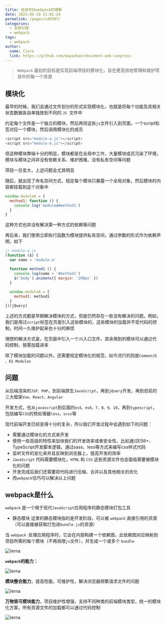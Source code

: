 ```yaml
---
title: 说说你对webpack的理解
date: 2023-05-19 21:02:24
permalink: /pages/cd970f/
categories: 
  - 全部分类
  - webpack
tags: 
  - webpack
author: 
  name: Clare
  link: https://github.com/mayaohan/document-web-vuepress
---
```



> ```Webpack``` 最初的目标是实现前端项目的模块化，旨在更高效地管理和维护项目中的每一个资源

<!-- more -->

模块化
-----
最早的时候，我们会通过文件划分的形式实现模块化，也就是将每个功能及其相关状态数据各自单独放到不同的 ```JS ```文件中

约定每个文件是一个独立的模块，然后再将这些```js```文件引入到页面，一个script标签对应一个模块，然后调用模块化的成员

```js
<script src="module-a.js"></script>
<script src="module-b.js"></script>
```
但这种模块弊端十分的明显，模块都是在全局中工作，大量模块成员污染了环境，模块与模块之间并没有依赖关系、维护困难、没有私有空间等问题

项目一旦变大，上述问题会尤其明显

随后，就出现了命名空间方式，规定每个模块只暴露一个全局对象，然后模块的内容都挂载到这个对象中

```js
window.moduleA = {
  method1: function () {
    console.log('moduleA#method1')
  }
}
```

这种方式也并没有解决第一种方式的依赖等问题

再后来，我们使用立即执行函数为模块提供私有空间，通过参数的形式作为依赖声明，如下

```js
// module-a.js
(function ($) {
  var name = 'module-a'

  function method1 () {
    console.log(name + '#method1')
    $('body').animate({ margin: '200px' })
  }
    
  window.moduleA = {
    method1: method1
  }
})(jQuery)
```

上述的方式都是早期解决模块的方式，但是仍然存在一些没有解决的问题。例如，我们是用过```script```标签在页面引入这些模块的，这些模块的加载并不受代码的控制，时间一久维护起来也十分的麻烦

理想的解决方式是，在页面中引入一个```JS```入口文件，其余用到的模块可以通过代码控制，按需加载进来

除了模块加载的问题以外，还需要规定模块化的规范，如今流行的则是```CommonJS 、ES Modules```

问题
--
从后端渲染的```JSP、PHP```，到前端原生```JavaScript```，再到```jQuery```开发，再到目前的三大框架```Vue、React、Angular```

开发方式，也从```javascript```到后面的```es5、es6、7、8、9、10```，再到```typescript```，包括编写```CSS```的预处理器```less、scss```等

现代前端开发已经变得十分的复杂，所以我们开发过程中会遇到如下的问题：

+ 需要通过模块化的方式来开发
+ 使用一些高级的特性来加快我们的开发效率或者安全性，比如通过ES6+、TypeScript开发脚本逻辑，通过sass、less等方式来编写css样式代码
+ 监听文件的变化来并且反映到浏览器上，提高开发的效率
+ ```JavaScript``` 代码需要模块化，```HTML``` 和 ```CSS``` 这些资源文件也会面临需要被模块化的问题
+ 开发完成后我们还需要将代码进行压缩、合并以及其他相关的优化
+ 而```webpack```恰巧可以解决以上问题

webpack是什么
------------
```webpack``` 是一个用于现代```JavaScript```应用程序的静态模块打包工具

+ 静态模块
这里的静态模块指的是开发阶段，可以被 ```webpack``` 直接引用的资源（可以直接被获取打包进```bundle.js```的资源）

当 ```webpack ```处理应用程序时，它会在内部构建一个依赖图，此依赖图对应映射到项目所需的每个模块（不再局限```js```文件），并生成一个或多个 ```bundle```

![lerna](/document-web-vuepress/images/webpack01.webp)


**```webpack```的能力：**

![lerna](/document-web-vuepress/images/webpack02.webp)

**模块整合能力**，提高性能，可维护性，解决浏览器频繁请求文件的问题

![lerna](/document-web-vuepress/images/webpack03.webp)

**万物皆可模块能力**，项目维护性增强，支持不同种类的前端模块类型，统一的模块化方案，所有资源文件的加载都可以通过代码控制

![lerna](/document-web-vuepress/images/webpack04.webp)